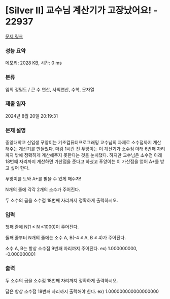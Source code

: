 # [Silver II] 교수님 계산기가 고장났어요! - 22937 

[문제 링크](https://www.acmicpc.net/problem/22937) 

### 성능 요약

메모리: 2028 KB, 시간: 0 ms

### 분류

임의 정밀도 / 큰 수 연산, 사칙연산, 수학, 문자열

### 제출 일자

2024년 8월 20일 20:19:31

### 문제 설명

<p>중앙대학교 신입생 푸앙이는 기초컴퓨터프로그래밍 교수님의 과제로 소수점까지 계산해주는 계산기를 만들었다. 마감 1시간 전 푸앙이는 이 계산기가 소수점 아래 6번째 자리까지 밖에 정확하게 계산해주지 못한다는 것을 눈치챘다. 하지만 교수님은 소수점 아래 18번째 자리까지 계산하면 가산점을 준다고 하셨고 푸앙이는 이 가산점을 얻어 A+를 받고 싶어 한다.</p>

<p>푸앙이를 도와 A+를 받을 수 있게 해주자!</p>

<p>N개의 줄에 각각 2개의 소수가 주어진다.</p>

<p>두 소수의 곱을 소수점 18번째 자리까지 정확하게 출력하시오.</p>

### 입력 

 <p>첫째 줄에 N(1 ≤ N ≤1000)이 주어진다.</p>

<p>둘째 줄부터 N개의 줄에는 소수 A, B(-4 ≤ A, B ≤ 4)가 주어진다.</p>

<p>소수 A, B는 항상 소수점 9번째 자리까지 주어진다. ex) 1.000000000, -0.000000001</p>

### 출력 

 <p>두 소수의 곱을 소수점 18번째 자리까지 정확하게 출력하시오.</p>

<p>답은 항상 소수점 18번째 자리까지 출력해야 한다. ex) 1.000000000000000000</p>

